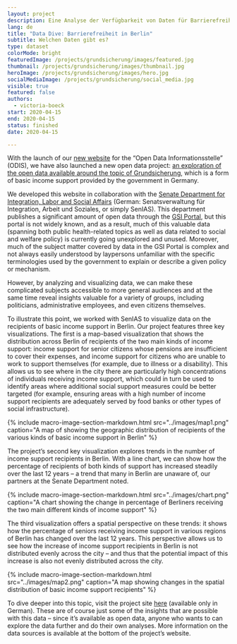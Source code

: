 ```yaml
---
layout: project
description: Eine Analyse der Verfügbarkeit von Daten für Barrierefreiheit
lang: de
title: "Data Dive: Barrierefreiheit in Berlin"
subtitle: Welchen Daten gibt es?
type: dataset
colorMode: bright
featuredImage: /projects/grundsicherung/images/featured.jpg
thumbnail: /projects/grundsicherung/images/thumbnail.jpg
heroImage: /projects/grundsicherung/images/hero.jpg
socialMediaImage: /projects/grundsicherung/social_media.jpg
visible: true
featured: false
authors:
  - victoria-boeck
start: 2020-04-15
end: 2020-04-15
status: finished
date: 2020-04-15

---
```


With the launch of our [new website](https://odis-berlin.de/) for the “Open Data Informationsstelle” (ODIS), we have also launched a new open data project: [an exploration of the open data available around the topic of Grundsicherung](https://odis-berlin.de/projekte/grundsicherung/), which is a form of basic income support provided by the government in Germany. 

We developed this website in collaboration with the [Senate Department for Integration, Labor and Social Affairs](https://www.berlin.de/sen/ias/) (German: Senatsverwaltung für Integration, Arbeit und Soziales, or simply SenIAS). This department publishes a significant amount of open data through the [GSI Portal](http://www.gsi-berlin.info/), but this portal is not widely known, and as a result, much of this valuable data (spanning both public health-related topics as well as data related to social and welfare policy) is currently going unexplored and unused. Moreover, much of the subject matter covered by data in the GSI Portal is complex and not always easily understood by laypersons unfamiliar with the specific terminologies used by the government to explain or describe a given policy or mechanism. 
 
However, by analyzing and visualizing data, we can make these complicated subjects accessible to more general audiences and at the same time reveal insights valuable for a variety of groups, including politicians, administrative employees, and even citizens themselves. 

To illustrate this point, we worked with SenIAS to visualize data on the recipients of basic income support in Berlin. Our project features three key visualizations. The first is a map-based visualization that shows the distribution across Berlin of recipients of the two main kinds of income support: income support for senior citizens whose pensions are insufficient to cover their expenses, and income support for citizens who are unable to work to support themselves (for example, due to illness or a disability). This allows us to see where in the city there are particularly high concentrations of individuals receiving income support, which could in turn be used to identify areas where additional social support measures could be better targeted (for example, ensuring areas with a high number of income support recipients are adequately served by food banks or other types of social infrastructure). 

{% include macro-image-section-markdown.html src="../images/map1.png" caption="A map of showing the geographic distribution of recipients of the various kinds of basic income support in Berlin" %}

The project’s second key visualization explores trends in the number of income support recipients in Berlin. With a line chart, we can show how the percentage of recipients of both kinds of support has increased steadily over the last 12 years – a trend that many in Berlin are unaware of, our partners at the Senate Department noted.

{% include macro-image-section-markdown.html src="../images/chart.png" caption="A chart showing the change in percentage of Berliners receiving the two main different kinds of income support" %}

The third visualization offers a spatial perspective on these trends: it shows how the percentage of seniors receiving income support in various regions of Berlin has changed over the last 12 years. This perspective allows us to see how the increase of income support recipients in Berlin is not distributed evenly across the city – and thus that the potential impact of this increase is also not evenly distributed across the city.

{% include macro-image-section-markdown.html src="../images/map2.png" caption="A map showing changes in the spatial distribution of basic income support recipients" %}

To dive deeper into this topic, visit the project site [here](https://odis-berlin.de/projekte/grundsicherung/) (available only in German). These are of course just some of the insights that are possible with this data – since it’s available as open data, anyone who wants to can explore the data further and do their own analyses. More information on the data sources is available at the bottom of the project’s website. 